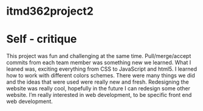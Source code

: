 # itmd362project2
# Self - critique

This project was fun and challenging at the same time. Pull/merge/accept commits from each team member was something new we learned. What I leaned was, exciting everything from CSS to JavaScript and html5. I learned how to work with different colors schemes. There were many things we did and the ideas that were used were really new and fresh. Redesigning the website was really cool, hopefully in the future I can redesign some other website. I’m really interested in web development, to be specific front end web development. 
